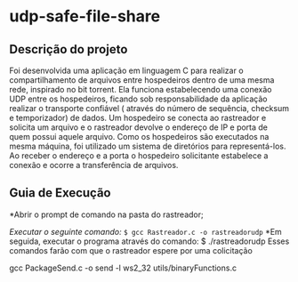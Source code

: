 # udp-safe-file-share

## Descrição do projeto

Foi desenvolvida uma aplicação em linguagem C para realizar o compartilhamento de arquivos entre hospedeiros dentro de uma mesma rede, inspirado no bit torrent. Ela funciona estabelecendo uma conexão UDP entre os hospedeiros, ficando sob responsabilidade da aplicação realizar o transporte confiável ( através do número de sequência, checksum e temporizador) de dados. Um hospedeiro se conecta ao rastreador e solicita um arquivo e o rastreador devolve o endereço de IP e porta de quem possui aquele arquivo. Como os hospedeiros são executados na mesma máquina, foi utilizado um sistema de diretórios para representá-los. Ao receber o endereço e a porta o hospedeiro solicitante estabelece a conexão e ocorre a transferência de arquivos.

## Guia de Execução

*Abrir o prompt de comando na pasta do rastreador;

*Executar o seguinte comando:*
``
$ gcc Rastreador.c -o rastreadorudp
``
*Em seguida, executar o programa através do comando:
$ ./rastreadorudp
Esses comandos farão com que o rastreador espere por uma colicitação



gcc PackageSend.c -o send -l ws2_32 utils/binaryFunctions.c
